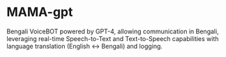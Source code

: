 # MAMA-gpt

Bengali VoiceBOT powered by GPT-4, allowing communication in Bengali, leveraging real-time Speech-to-Text and
Text-to-Speech capabilities with language translation (English ↔ Bengali) and logging.
 

